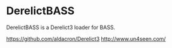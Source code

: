 DerelictBASS
============

DerelictBASS is a Derelict3 loader for BASS.

https://github.com/aldacron/Derelict3
http://www.un4seen.com/

